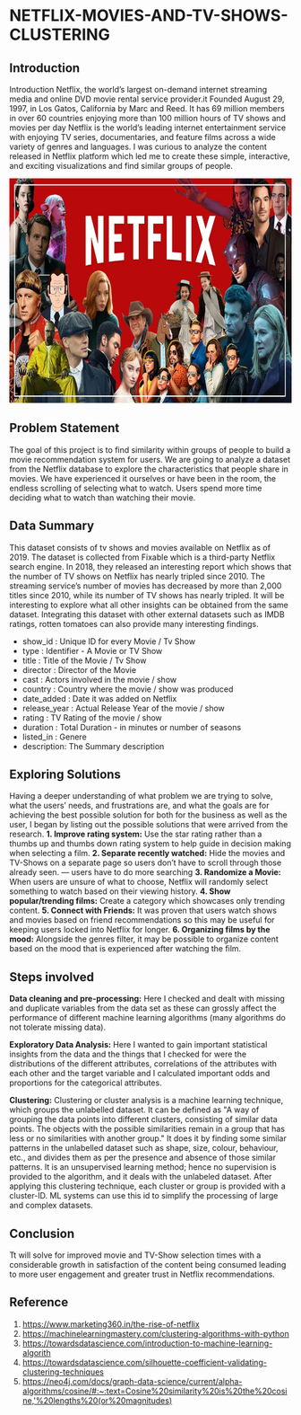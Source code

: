 # NETFLIX-MOVIES-AND-TV-SHOWS-CLUSTERING

## Introduction
Introduction Netflix, the world’s largest on-demand internet streaming media and online DVD movie rental service provider.it Founded August 29, 1997, in Los Gatos, California by Marc and Reed. It has 69 million members in over 60 countries enjoying more than 100 million hours of TV shows and movies per day Netflix is the world’s leading internet entertainment service with enjoying TV series, documentaries, and feature films across a wide variety of genres and languages. I was curious to analyze the content released in Netflix platform which led me to create these simple, interactive, and exciting visualizations and find similar groups of people.

<p align="center">
<img src="netflix.jpg" width="600" height="400" >
</p>

## Problem Statement
The goal of this project is to find similarity within groups of people to build a movie recommendation system for users. We are going to analyze a dataset from the Netflix database to explore the characteristics that people share in movies. We have experienced it ourselves or have been in the room, the endless scrolling of selecting what to watch. Users spend more time deciding what to watch than watching their movie.

## Data Summary
This dataset consists of tv shows and movies available on Netflix as of 2019. The dataset is collected from Fixable which is a third-party Netflix search engine. In 2018, they released an interesting report which shows that the number of TV shows on Netflix has nearly tripled since 2010. The streaming service’s number of movies has decreased by more than 2,000 titles since 2010, while its number of TV shows has nearly tripled. It will be interesting to explore what all other insights can be obtained from the same dataset. Integrating this dataset with other external datasets such as IMDB ratings, rotten tomatoes can also provide many interesting findings.
* show_id : Unique ID for every Movie / Tv Show
* type : Identifier - A Movie or TV Show
* title : Title of the Movie / Tv Show
* director : Director of the Movie
* cast : Actors involved in the movie / show
* country : Country where the movie / show was produced
* date_added : Date it was added on Netflix
* release_year : Actual Release Year of the movie / show
* rating : TV Rating of the movie / show
* duration : Total Duration - in minutes or number of seasons
* listed_in : Genere
* description: The Summary description

## Exploring Solutions
Having a deeper understanding of what problem we are trying to solve, what the users’ needs, and frustrations are, and what the goals are for achieving the best possible solution for both for the business as well as the user, I began by listing out the possible solutions that were arrived from the research.
**1. Improve rating system:** Use the star rating rather than a thumbs up and thumbs down rating system to help guide in decision making when selecting a film.
**2. Separate recently watched:** Hide the movies and TV-Shows on a separate page so users don’t have to scroll through those already seen. — users have to do more searching
**3. Randomize a Movie:** When users are unsure of what to choose, Netflix will randomly select something to watch based on their viewing history.
**4. Show popular/trending films:** Create a category which showcases only trending content.
**5. Connect with Friends:** It was proven that users watch shows and movies based on friend recommendations so this may be useful for keeping users locked into Netflix for longer.
**6. Organizing films by the mood:** Alongside the genres filter, it may be possible to organize content based on the mood that is experienced after watching the film.

## Steps involved
**Data cleaning and pre-processing:** Here I checked and dealt with missing and duplicate variables from the data set as these can grossly affect the performance of different machine learning algorithms (many algorithms do not tolerate missing data).

**Exploratory Data Analysis:** Here I wanted to gain important statistical insights from the data and the things that I checked for were the distributions of the different attributes, correlations of the attributes with each other and the target variable and I calculated important odds and proportions for the categorical attributes.

**Clustering:** Clustering or cluster analysis is a machine learning technique, which groups the unlabelled dataset. It can be defined as "A way of grouping the data points into different clusters, consisting of similar data points. The objects with the possible similarities remain in a group that has less or no similarities with another group." It does it by finding some similar patterns in the unlabelled dataset such as shape, size, colour, behaviour, etc., and divides them as per the presence and absence of those similar patterns. It is an unsupervised learning method; hence no supervision is provided to the algorithm, and it deals with the unlabeled dataset. After applying this clustering technique, each cluster or group is provided with a cluster-ID. ML systems can use this id to simplify the processing of large and complex datasets.

## Conclusion
Tt will solve for improved movie and TV-Show selection times with a considerable growth in satisfaction of the content being consumed leading to more user engagement and greater trust in Netflix recommendations.

## Reference

1. https://www.marketing360.in/the-rise-of-netflix
2. https://machinelearningmastery.com/clustering-algorithms-with-python
3. https://towardsdatascience.com/introduction-to-machine-learning-algorith
4. https://towardsdatascience.com/silhouette-coefficient-validating-clustering-techniques
5. https://neo4j.com/docs/graph-data-science/current/alpha-algorithms/cosine/#:~:text=Cosine%20similarity%20is%20the%20cosine,'%20lengths%20(or%20magnitudes)

